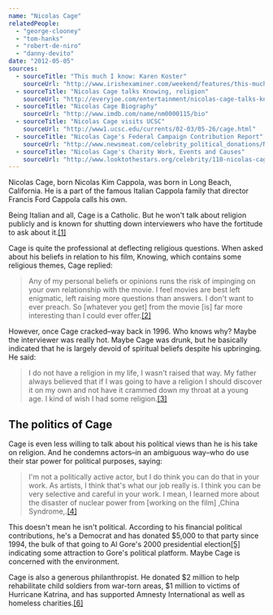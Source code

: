 ```yaml
---
name: "Nicolas Cage"
relatedPeople:
  - "george-clooney"
  - "tom-hanks"
  - "robert-de-niro"
  - "danny-devito"
date: "2012-05-05"
sources:
  - sourceTitle: "This much I know: Karen Koster"
    sourceUrl: "http://www.irishexaminer.com/weekend/features/this-much-i-know-karen-koster-155089.html"
  - sourceTitle: "Nicolas Cage talks Knowing, religion"
    sourceUrl: "http://everyjoe.com/entertainment/nicolas-cage-talks-knowing-religion-video/"
  - sourceTitle: "Nicolas Cage Biography"
    sourceUrl: "http://www.imdb.com/name/nm0000115/bio"
  - sourceTitle: "Nicolas Cage visits UCSC"
    sourceUrl: "http://www1.ucsc.edu/currents/02-03/05-26/cage.html"
  - sourceTitle: "Nicolas Cage's Federal Campaign Contribution Report"
    sourceUrl: "http://www.newsmeat.com/celebrity_political_donations/Nicolas_Cage.php"
  - sourceTitle: "Nicolas Cage's Charity Work, Events and Causes"
    sourceUrl: "http://www.looktothestars.org/celebrity/110-nicolas-cage"
---
```


Nicolas Cage, born Nicolas Kim Cappola, was born in Long Beach, California. He is a part of the famous Italian Cappola family that director Francis Ford Cappola calls his own.

Being Italian and all, Cage is a Catholic. But he won't talk about religion publicly and is known for shutting down interviewers who have the fortitude to ask about it.<a class="source-citation" href="#http://www.irishexaminer.com/weekend/features/this-much-i-know-karen-koster-155089.html" title="This much I know: Karen Koster">[1]</a>

Cage is quite the professional at deflecting religious questions. When asked about his beliefs in relation to his film, Knowing, which contains some religious themes, Cage replied:

>Any of my personal beliefs or opinions runs the risk of impinging on your own relationship with the movie. I feel movies are best left enigmatic, left raising more questions than answers. I don't want to ever preach. So [whatever you get] from the movie [is] far more interesting than I could ever offer.<a class="source-citation" href="#http://everyjoe.com/entertainment/nicolas-cage-talks-knowing-religion-video/" title="Nicolas Cage talks Knowing, religion">[2]</a>

However, once Cage cracked–way back in 1996. Who knows why? Maybe the interviewer was really hot. Maybe Cage was drunk, but he basically indicated that he is largely devoid of spiritual beliefs despite his upbringing. He said:

>I do not have a religion in my life, I wasn't raised that way. My father always believed that if I was going to have a religion I should discover it on my own and not have it crammed down my throat at a young age. I kind of wish I had some religion.<a class="source-citation" href="#http://www.imdb.com/name/nm0000115/bio" title="Nicolas Cage Biography">[3]</a>

## The politics of Cage

Cage is even less willing to talk about his political views than he is his take on religion. And he condemns actors–in an ambiguous way–who do use their star power for political purposes, saying:

>I'm not a politically active actor, but I do think you can do that in your work. As artists, I think that's what our job really is. I think you can be very selective and careful in your work. I mean, I learned more about the disaster of nuclear power from [working on the film] ,China Syndrome,.<a class="source-citation" href="#http://www1.ucsc.edu/currents/02-03/05-26/cage.html" title="Nicolas Cage visits UCSC">[4]</a>

This doesn't mean he isn't political. According to his financial political contributions, he's a Democrat and has donated $5,000 to that party since 1994, the bulk of that going to Al Gore's 2000 presidential election<a class="source-citation" href="#http://www.newsmeat.com/celebrity_political_donations/Nicolas_Cage.php" title="Nicolas Cage&apos;s Federal Campaign Contribution Report">[5]</a> indicating some attraction to Gore's political platform. Maybe Cage is concerned with the environment.

Cage is also a generous philanthropist. He donated $2 million to help rehabilitate child soldiers from war-torn areas, $1 million to victims of Hurricane Katrina, and has supported Amnesty International as well as homeless charities.<a class="source-citation" href="#http://www.looktothestars.org/celebrity/110-nicolas-cage" title="Nicolas Cage&apos;s Charity Work, Events and Causes">[6]</a>